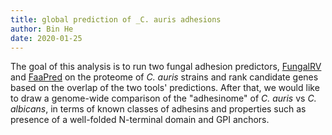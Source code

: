 ```yaml
---
title: global prediction of _C. auris adhesions
author: Bin He
date: 2020-01-25
---
```


The goal of this analysis is to run two fungal adhesion predictors, [FungalRV](http://fungalrv.igib.res.in/) and [FaaPred](http://bioinfo.icgeb.res.in/faap/) on the proteome of _C. auris_ strains and rank candidate genes based on the overlap of the two tools' predictions. After that, we would like to draw a genome-wide comparison of the "adhesinome" of _C. auris_ vs _C. albicans_, in terms of known classes of adhesins and properties such as presence of a well-folded N-terminal domain and GPI anchors.
